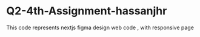 # Q2-4th-Assignment-hassanjhr
 This code represents nextjs figma design web code , with responsive page
